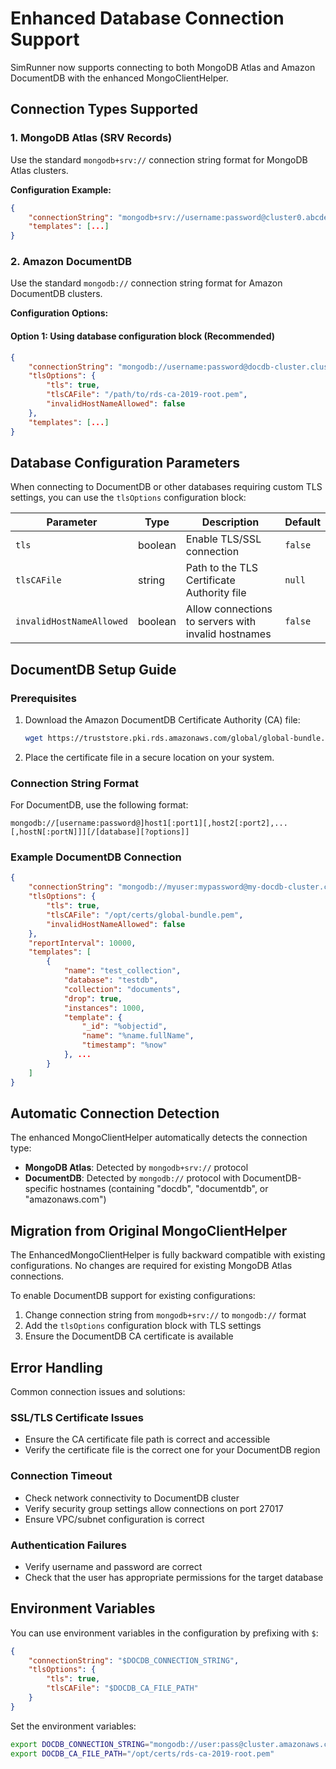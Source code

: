 # Enhanced Database Connection Support

SimRunner now supports connecting to both MongoDB Atlas and Amazon DocumentDB with the enhanced MongoClientHelper.

## Connection Types Supported

### 1. MongoDB Atlas (SRV Records)
Use the standard `mongodb+srv://` connection string format for MongoDB Atlas clusters.

**Configuration Example:**
```json
{
    "connectionString": "mongodb+srv://username:password@cluster0.abcde.mongodb.net",
    "templates": [...]
}
```

### 2. Amazon DocumentDB
Use the standard `mongodb://` connection string format for Amazon DocumentDB clusters.

**Configuration Options:**

#### Option 1: Using database configuration block (Recommended)
```json
{
    "connectionString": "mongodb://username:password@docdb-cluster.cluster-xyz.us-east-1.docdb.amazonaws.com:27017",
    "tlsOptions": {
        "tls": true,
        "tlsCAFile": "/path/to/rds-ca-2019-root.pem",
        "invalidHostNameAllowed": false
    },
    "templates": [...]
}
```

## Database Configuration Parameters

When connecting to DocumentDB or other databases requiring custom TLS settings, you can use the `tlsOptions` configuration block:

| Parameter | Type | Description | Default |
|-----------|------|-------------|---------|
| `tls` | boolean | Enable TLS/SSL connection | `false` |
| `tlsCAFile` | string | Path to the TLS Certificate Authority file | `null` |
| `invalidHostNameAllowed` | boolean | Allow connections to servers with invalid hostnames | `false` |

## DocumentDB Setup Guide

### Prerequisites
1. Download the Amazon DocumentDB Certificate Authority (CA) file:
   ```bash
   wget https://truststore.pki.rds.amazonaws.com/global/global-bundle.pem
   ```

2. Place the certificate file in a secure location on your system.

### Connection String Format
For DocumentDB, use the following format:
```
mongodb://[username:password@]host1[:port1][,host2[:port2],...[,hostN[:portN]]][/[database][?options]]
```

### Example DocumentDB Connection
```json
{
    "connectionString": "mongodb://myuser:mypassword@my-docdb-cluster.cluster-abc123.us-east-1.docdb.amazonaws.com:27017",
    "tlsOptions": {
        "tls": true,
        "tlsCAFile": "/opt/certs/global-bundle.pem",
        "invalidHostNameAllowed": false
    },
    "reportInterval": 10000,
    "templates": [
        {
            "name": "test_collection",
            "database": "testdb",
            "collection": "documents",
            "drop": true,
            "instances": 1000,
            "template": {
                "_id": "%objectid",
                "name": "%name.fullName",
                "timestamp": "%now"
            }, ...
        }
    ]
}
```

## Automatic Connection Detection

The enhanced MongoClientHelper automatically detects the connection type:

- **MongoDB Atlas**: Detected by `mongodb+srv://` protocol
- **DocumentDB**: Detected by `mongodb://` protocol with DocumentDB-specific hostnames (containing "docdb", "documentdb", or "amazonaws.com")

## Migration from Original MongoClientHelper

The EnhancedMongoClientHelper is fully backward compatible with existing configurations. No changes are required for existing MongoDB Atlas connections.

To enable DocumentDB support for existing configurations:
1. Change connection string from `mongodb+srv://` to `mongodb://` format
2. Add the `tlsOptions` configuration block with TLS settings
3. Ensure the DocumentDB CA certificate is available

## Error Handling

Common connection issues and solutions:

### SSL/TLS Certificate Issues
- Ensure the CA certificate file path is correct and accessible
- Verify the certificate file is the correct one for your DocumentDB region

### Connection Timeout
- Check network connectivity to DocumentDB cluster
- Verify security group settings allow connections on port 27017
- Ensure VPC/subnet configuration is correct

### Authentication Failures
- Verify username and password are correct
- Check that the user has appropriate permissions for the target database

## Environment Variables

You can use environment variables in the configuration by prefixing with `$`:

```json
{
    "connectionString": "$DOCDB_CONNECTION_STRING",
    "tlsOptions": {
        "tls": true,
        "tlsCAFile": "$DOCDB_CA_FILE_PATH"
    }
}
```

Set the environment variables:
```bash
export DOCDB_CONNECTION_STRING="mongodb://user:pass@cluster.amazonaws.com:27017"
export DOCDB_CA_FILE_PATH="/opt/certs/rds-ca-2019-root.pem"
```
